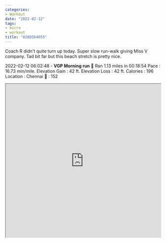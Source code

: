 ```yaml
---
categories:
- Workout
date: "2022-02-12"
tags:
- micro
- workout
title: "8280564055"
---
```


Coach R didn't quite turn up today. Super slow run-walk giving Miss V company. Tad bit far but this beach stretch is pretty nice.

2022-02-12 06:02:48 - **VGP Morning run** 🏃 Ran 1.13 miles in 00:18:54 Pace : 16.73 min/mile. Elevation Gain : 42 ft. Elevation Loss : 42 ft. Calories : 196 Location : Chennai 💓 : 152

<iframe src="https://srikanthperinkulam.com/wp-content/uploads/2022/02/activity_8280564055_map.html" width="100%" height="500px"></iframe>
